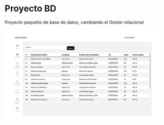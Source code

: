 # Proyecto BD 
Proyecto pequeño de base de datos, cambiando el Gestor relacional

![Texto alternativo](/src/static/img/portada2.webp)


